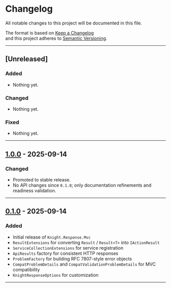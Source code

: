 # Changelog

All notable changes to this project will be documented in this file.

The format is based on [Keep a Changelog](https://keepachangelog.com/en/1.1.0/)  
and this project adheres to [Semantic Versioning](https://semver.org/spec/v2.0.0.html).

---

## [Unreleased]

### Added
- Nothing yet.

### Changed
- Nothing yet.

### Fixed
- Nothing yet.

---

## [1.0.0] - 2025-09-14
### Changed
- Promoted to stable release.
- No API changes since `0.1.0`; only documentation refinements and readiness validation.

---

## [0.1.0] - 2025-09-14
### Added
- Initial release of `Knight.Response.Mvc`
- `ResultExtensions` for converting `Result` / `Result<T>` into `IActionResult`
- `ServiceCollectionExtensions` for service registration
- `ApiResults` factory for consistent HTTP responses
- `ProblemFactory` for building RFC 7807-style error objects
- `CompatProblemDetails` and `CompatValidationProblemDetails` for MVC compatibility
- `KnightResponseOptions` for customization

---

[0.1.0]: https://github.com/KnightBadaru/Knight.Response/releases/tag/mvc-v0.1.0
[1.0.0]: https://github.com/KnightBadaru/Knight.Response/releases/tag/mvc-v1.0.0